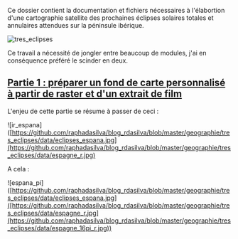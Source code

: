 Ce dossier contient la documentation et fichiers nécessaires à l'élabortion d'une cartographie satellite des prochaines éclipses solaires totales et annulaires attendues sur la péninsule ibérique.

![tres_eclipses](https://github.com/raphadasilva/blog_rdasilva/blob/master/geographie/tres_eclipses/data/eclipses_espana.jpg)

Ce travail a nécessité de jongler entre beaucoup de modules, j'ai en conséquence préféré le scinder en deux.

## [Partie 1 : préparer un fond de carte personnalisé à partir de raster et d'un extrait de film](https://github.com/raphadasilva/blog_rdasilva/blob/master/geographie/tres_eclipses/fond-carte_rasterio-cv2-kmeans.ipynb)

L'enjeu de cette partie se résume à passer de ceci :

![ir_espana]([https://github.com/raphadasilva/blog_rdasilva/blob/master/geographie/tres_eclipses/data/eclipses_espana.jpg](https://github.com/raphadasilva/blog_rdasilva/blob/master/geographie/tres_eclipses/data/espagne_r.jpg)

A cela :

![espana_pi]([https://github.com/raphadasilva/blog_rdasilva/blob/master/geographie/tres_eclipses/data/eclipses_espana.jpg]([https://github.com/raphadasilva/blog_rdasilva/blob/master/geographie/tres_eclipses/data/espagne_r.jpg](https://github.com/raphadasilva/blog_rdasilva/blob/master/geographie/tres_eclipses/data/espagne_16pi_r.jpg))
